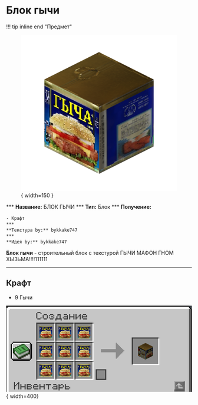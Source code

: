 # Блок гычи

!!! tip inline end "Предмет"
    <figure markdown="span">
        ![cattrack](../../assets/items/block/gycha.png){ width=150 }
    </figure>
    ***
    **Название:** БЛОК ГЫЧИ
    ***
    **Тип:** Блок
    ***
    **Получение:**
    
    - Крафт
    ***
    **Текстура by:** bykkake747
    ***
    **Идея by:** bykkake747

**Блок гычи** - строительный блок с текстурой ГЫЧИ МАФОН ГНОМ ХЫЗЬМА!!!!111111

***

## Крафт

- 9 Гычи

![gychacraft](../../assets/crafts/gychablock.png){ width=400}